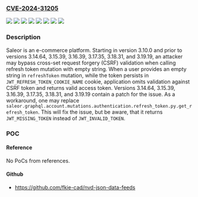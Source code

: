 ### [CVE-2024-31205](https://cve.mitre.org/cgi-bin/cvename.cgi?name=CVE-2024-31205)
![](https://img.shields.io/static/v1?label=Product&message=saleor&color=blue)
![](https://img.shields.io/static/v1?label=Version&message=%3E%3D%203.10.0%2C%20%3C%203.14.64%20&color=brightgreen)
![](https://img.shields.io/static/v1?label=Version&message=%3E%3D%203.15.0%2C%20%3C%203.15.39%20&color=brightgreen)
![](https://img.shields.io/static/v1?label=Version&message=%3E%3D%203.16.0%2C%20%3C%203.16.39%20&color=brightgreen)
![](https://img.shields.io/static/v1?label=Version&message=%3E%3D%203.17.0%2C%20%3C%203.17.35%20&color=brightgreen)
![](https://img.shields.io/static/v1?label=Version&message=%3E%3D%203.18.0%2C%20%3C%203.18.31%20&color=brightgreen)
![](https://img.shields.io/static/v1?label=Version&message=%3E%3D%203.19.0%2C%20%3C%203.19.19%20&color=brightgreen)
![](https://img.shields.io/static/v1?label=Vulnerability&message=CWE-352%3A%20Cross-Site%20Request%20Forgery%20(CSRF)&color=brightgreen)

### Description

Saleor is an e-commerce platform. Starting in version 3.10.0 and prior to versions 3.14.64, 3.15.39, 3.16.39, 3.17.35, 3.18.31, and 3.19.19, an attacker may bypass cross-set request forgery (CSRF) validation when calling refresh token mutation with empty string. When a user provides an empty string in `refreshToken` mutation, while the token persists in `JWT_REFRESH_TOKEN_COOKIE_NAME` cookie, application omits validation against CSRF token and returns valid access token. Versions 3.14.64, 3.15.39, 3.16.39, 3.17.35, 3.18.31, and 3.19.19 contain a patch for the issue. As a workaround, one may replace `saleor.graphql.account.mutations.authentication.refresh_token.py.get_refresh_token`. This will fix the issue, but be aware, that it returns `JWT_MISSING_TOKEN` instead of `JWT_INVALID_TOKEN`.

### POC

#### Reference
No PoCs from references.

#### Github
- https://github.com/fkie-cad/nvd-json-data-feeds

